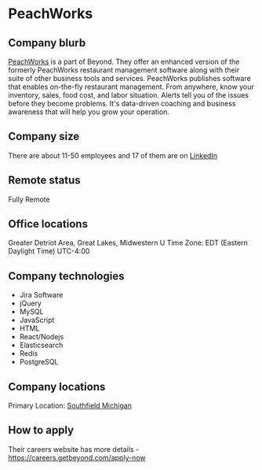 # PeachWorks

## Company blurb

[PeachWorks](http://peachworks.com) is a part of Beyond. They offer an enhanced version of the formerly PeachWorks restaurant management software along with their suite of other business tools and services. PeachWorks publishes software that enables on-the-fly restaurant management. From anywhere, know your inventory, sales, food cost, and labor situation. Alerts tell you of the issues before they become problems. It's data-driven coaching and business awareness that will help you grow your operation.

## Company size

There are about 11-50 employees and 17 of them are on [LinkedIn](https://www.linkedin.com/company/peachworks/about/)

## Remote status

Fully Remote

## Office locations

Greater Detriot Area, Great Lakes, Midwestern U
Time Zone: EDT (Eastern Daylight Time) UTC-4:00

## Company technologies

- Jira Software
- jQuery
- MySQL
- JavaScript
- HTML
- React/Nodejs
- Elasticsearch
- Redis
- PostgreSQL

## Company locations

Primary Location: [Southfield Michigan](https://www.google.com/maps/place/26935+Northwestern+Hwy+%23520,+Southfield,+MI+48033/@42.4827197,-83.2734694,17z/data=!3m1!4b1!4m5!3m4!1s0x8824b7c7903c3487:0x4c199ace98334b44!8m2!3d42.4827197!4d-83.2712807)

## How to apply

Their careers website has more details - https://careers.getbeyond.com/apply-now
